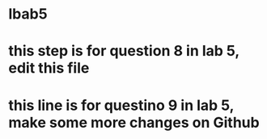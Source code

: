 # lbab5
# this step is for question 8 in lab 5, edit this file 
# this line is for questino 9 in lab 5, make some more changes on Github
